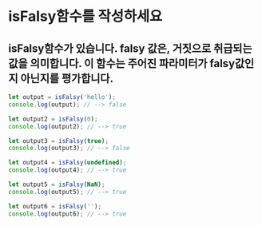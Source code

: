 # isFalsy함수를 작성하세요

## isFalsy함수가 있습니다. falsy 값은, 거짓으로 취급되는 값을 의미합니다. 이 함수는 주어진 파라미터가 falsy값인지 아닌지를 평가합니다.

```js
let output = isFalsy('hello');
console.log(output); // --> false

let output2 = isFalsy(0);
console.log(output2); // --> true

let output3 = isFalsy(true);
console.log(output3); // --> false

let output4 = isFalsy(undefined);
console.log(output4); // --> true

let output5 = isFalsy(NaN);
console.log(output5); // --> true

let output6 = isFalsy('');
console.log(output6); // --> true
```